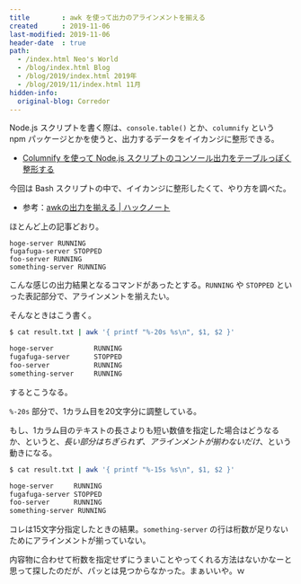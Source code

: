 ```yaml
---
title        : awk を使って出力のアラインメントを揃える
created      : 2019-11-06
last-modified: 2019-11-06
header-date  : true
path:
  - /index.html Neo's World
  - /blog/index.html Blog
  - /blog/2019/index.html 2019年
  - /blog/2019/11/index.html 11月
hidden-info:
  original-blog: Corredor
---
```


Node.js スクリプトを書く際は、`console.table()` とか、`columnify` という npm パッケージとかを使うと、出力するデータをイイカンジに整形できる。

- [Columnify を使って Node.js スクリプトのコンソール出力をテーブルっぽく整形する](/blog/2019/01/08-01.html)

今回は Bash スクリプトの中で、イイカンジに整形したくて、やり方を調べた。

- 参考：[awkの出力を揃える | ハックノート](https://hacknote.jp/archives/9939/)

ほとんど上の記事どおり。

```
hoge-server RUNNING
fugafuga-server STOPPED
foo-server RUNNING
something-server RUNNING
```

こんな感じの出力結果となるコマンドがあったとする。`RUNNING` や `STOPPED` といった表記部分で、アラインメントを揃えたい。

そんなときはこう書く。

```bash
$ cat result.txt | awk '{ printf "%-20s %s\n", $1, $2 }'

hoge-server          RUNNING
fugafuga-server      STOPPED
foo-server           RUNNING
something-server     RUNNING
```

するとこうなる。

`%-20s` 部分で、1カラム目を20文字分に調整している。

もし、1カラム目のテキストの長さよりも短い数値を指定した場合はどうなるか、というと、*長い部分はちぎられず、アラインメントが揃わないだけ*、という動きになる。

```bash
$ cat result.txt | awk '{ printf "%-15s %s\n", $1, $2 }'

hoge-server     RUNNING
fugafuga-server STOPPED
foo-server      RUNNING
something-server RUNNING
```

コレは15文字分指定したときの結果。`something-server` の行は桁数が足りないためにアラインメントが揃っていない。

内容物に合わせて桁数を指定せずにうまいことやってくれる方法はないかなーと思って探したのだが、パッとは見つからなかった。まぁいいや。ｗ
